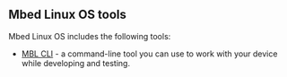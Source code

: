 ## Mbed Linux OS tools

Mbed Linux OS includes the following tools:

* [MBL CLI](../tools/mbl-cli.html) - a command-line tool you can use to work with your device while developing and testing.
